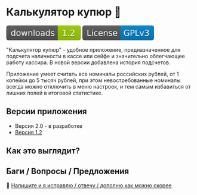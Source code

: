 # Калькулятор купюр :money_with_wings:
[![LICENSE](https://github.com/developer-kaczmarek/MoneyCalculator/blob/master/images/downloads.svg)](https://play.google.com/store/apps/details?id=kaczmarek.moneycalculator) [![LICENSE](https://github.com/developer-kaczmarek/MoneyCalculator/blob/master/images/license-GPLv3-blue.svg)](https://github.com/developer-kaczmarek/MoneyCalculator/blob/master/LICENSE)

"Калькулятор купюр" - удобное приложение, предназначенное для подсчета наличности в кассе или сейфе и значительно облегчающее работу кассира. В новой версии добавлена история подсчетов.

Приложение умеет считать все номиналы российских рублей, от 1 копейки до 5 тысяч рублей, при этом невостребованные номиналы всегда можно отключить в меню настроек, и тем самым избавиться от лишних полей в итоговой статистике.

## Версии приложения
* Версия 2.0 - в разработке
* [Версия 1.2](https://play.google.com/store/apps/details?id=kaczmarek.moneycalculator)

## Как это выглядит?

## Баги / Вопросы /  Предложения

📧 [Напишите и я исправлю / отвечу / дополню как можно скорее](mailto:developer.kaczmarek@yandex.ru)
